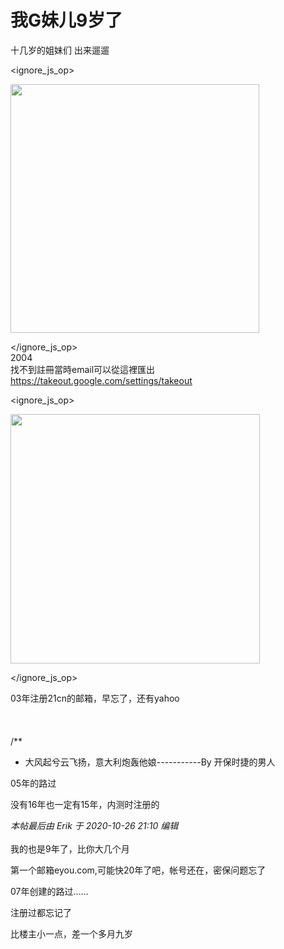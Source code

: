 # 我G妹儿9岁了


十几岁的姐妹们 出来遛遛<br />
<img id="aimg_o8bbo" onclick="zoom(this, this.src, 0, 0, 0)" class="zoom" src="https://ae01.alicdn.com/kf/U441e7317db85485687124fe880356360k.jpg" onmouseover="img_onmouseoverfunc(this)" onload="thumbImg(this)" border="0" alt="" />


<ignore_js_op>

<img id="aimg_140773" aid="140773" src="static/image/common/none.gif" zoomfile="forum.php?mod=attachment&aid=MTQwNzczfDFmZTM5MzQ2fDE2MDk2MjQxMjh8NDczNDR8NzU4NzI2&noupdate=yes&nothumb=yes" file="forum.php?mod=attachment&aid=MTQwNzczfDFmZTM5MzQ2fDE2MDk2MjQxMjh8NDczNDR8NzU4NzI2&noupdate=yes" class="zoom" onclick="zoom(this, this.src, 0, 0, 0)" width="398" id="aimg_140773" inpost="1" onmouseover="showMenu({'ctrlid':this.id,'pos':'12'})" />

<div class="tip tip_4 aimg_tip" id="aimg_140773_menu" style="position: absolute; display: none" disautofocus="true">
<div class="xs0">
<p><strong>gmail.png</strong> <em class="xg1">(51.86 KB, 下载次数: 0)</em></p>
<p>
<a href="forum.php?mod=attachment&amp;aid=MTQwNzczfDFmZTM5MzQ2fDE2MDk2MjQxMjh8NDczNDR8NzU4NzI2&amp;nothumb=yes" target="_blank">下载附件</a>

</p>

<p class="xg1 y">2020-10-27 00:20 上传</p>

</div>
<div class="tip_horn"></div>
</div>

</ignore_js_op>
<br />
2004<br />
找不到註冊當時email可以從這裡匯出<br />
https://takeout.google.com/settings/takeout<br />

<ignore_js_op>

<img id="aimg_140774" aid="140774" src="static/image/common/none.gif" zoomfile="forum.php?mod=attachment&aid=MTQwNzc0fGUyMjllMDc0fDE2MDk2MjQxMjh8NDczNDR8NzU4NzI2&noupdate=yes&nothumb=yes" file="forum.php?mod=attachment&aid=MTQwNzc0fGUyMjllMDc0fDE2MDk2MjQxMjh8NDczNDR8NzU4NzI2&noupdate=yes" class="zoom" onclick="zoom(this, this.src, 0, 0, 0)" width="399" id="aimg_140774" inpost="1" onmouseover="showMenu({'ctrlid':this.id,'pos':'12'})" />

<div class="tip tip_4 aimg_tip" id="aimg_140774_menu" style="position: absolute; display: none" disautofocus="true">
<div class="xs0">
<p><strong>gmail2.png</strong> <em class="xg1">(18.4 KB, 下载次数: 0)</em></p>
<p>
<a href="forum.php?mod=attachment&amp;aid=MTQwNzc0fGUyMjllMDc0fDE2MDk2MjQxMjh8NDczNDR8NzU4NzI2&amp;nothumb=yes" target="_blank">下载附件</a>

</p>

<p class="xg1 y">2020-10-27 00:23 上传</p>

</div>
<div class="tip_horn"></div>
</div>

</ignore_js_op>


03年注册21cn的邮箱，早忘了，还有yahoo<br />
<br />
<br />
<br />
/**<br />
 * 大风起兮云飞扬，意大利炮轰他娘-----------By 开保时捷的男人

05年的路过

没有16年也一定有15年，内测时注册的

<i class="pstatus"> 本帖最后由 Erik 于 2020-10-26 21:10 编辑 </i><br />
<br />
我的也是9年了，比你大几个月<br />
<img id="aimg_PeQLW" onclick="zoom(this, this.src, 0, 0, 0)" class="zoom" src="https://tu.sunpma.com/imgs/2020/10/d8392dac505248f6.png" onmouseover="img_onmouseoverfunc(this)" onload="thumbImg(this)" border="0" alt="" />

第一个邮箱eyou.com,可能快20年了吧，帐号还在，密保问题忘了<img src="static/image/smiley/default/sweat.gif" smilieid="10" border="0" alt="" />

07年创建的路过……

注册过都忘记了

比楼主小一点，差一个多月九岁
